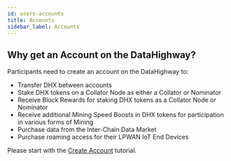 ```yaml
---
id: users-accounts
title: Accounts
sidebar_label: Accounts
---
```


## Why get an Account on the DataHighway?

Participants need to create an account on the DataHighway to:

* Transfer DHX between accounts
* Stake DHX tokens on a Collator Node as either a Collator or Nominator
* Receive Block Rewards for staking DHX tokens as a Collator Node or Nominator
* Receive additional Mining Speed Boosts in DHX tokens for participation in various forms of Mining
* Purchase data from the Inter-Chain Data Market
* Purchase roaming access for their LPWAN IoT End Devices

Please start with the [Create Account](tutorials/tutorials-accounts-create-account.md) tutorial.



